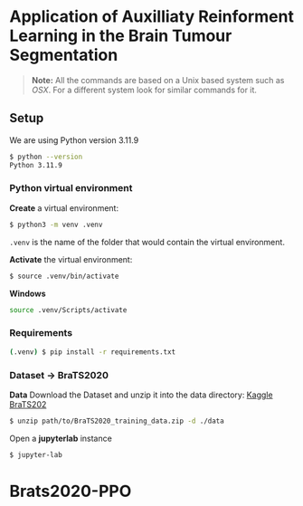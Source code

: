 # Application of Auxilliaty Reinforment Learning in the Brain Tumour Segmentation

> **Note:** All the commands are based on a Unix based system such as _OSX_.
> For a different system look for similar commands for it.


## Setup

We are using Python version 3.11.9

```bash
$ python --version
Python 3.11.9
```

### Python virtual environment

**Create** a virtual environment:

```bash
$ python3 -m venv .venv
```

`.venv` is the name of the folder that would contain the virtual environment.

**Activate** the virtual environment:

```bash
$ source .venv/bin/activate
```

**Windows**
```bash
source .venv/Scripts/activate
```
### Requirements

```bash
(.venv) $ pip install -r requirements.txt
```

### Dataset -> BraTS2020

**Data** Download the Dataset and unzip it into the data directory:
[Kaggle BraTS202](https://www.kaggle.com/datasets/awsaf49/brats2020-training-data/data)

```bash
$ unzip path/to/BraTS2020_training_data.zip -d ./data 
```

Open a **jupyterlab** instance

```bash
$ jupyter-lab
```
# Brats2020-PPO
